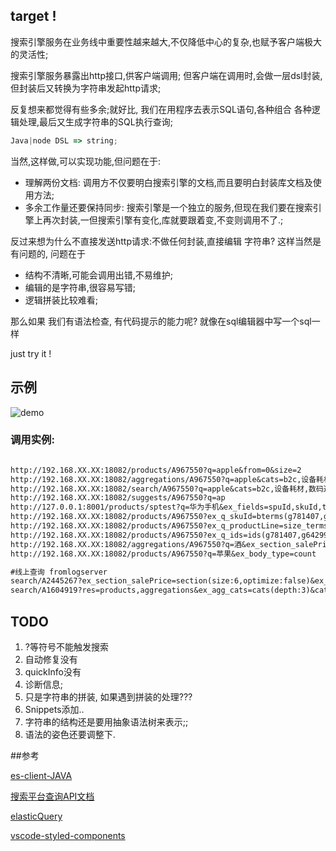 
## target !

搜索引擎服务在业务线中重要性越来越大,不仅降低中心的复杂,也赋予客户端极大的灵活性;

搜索引擎服务暴露出http接口,供客户端调用; 但客户端在调用时,会做一层dsl封装,但封装后又转换为字符串发起http请求;

反复想来都觉得有些多余;就好比, 我们在用程序去表示SQL语句,各种组合 各种逻辑处理,最后又生成字符串的SQL执行查询;


```typescript
Java|node DSL => string;
```

当然,这样做,可以实现功能,但问题在于:

* 理解两份文档: 调用方不仅要明白搜索引擎的文档,而且要明白封装库文档及使用方法;
* 多余工作量还要保持同步: 搜索引擎是一个独立的服务,但现在我们要在搜索引擎上再次封装,一但搜索引擎有变化,库就要跟着变,不变则调用不了.;


反过来想为什么不直接发送http请求:不做任何封装,直接编辑 字符串? 这样当然是有问题的, 问题在于

* 结构不清晰,可能会调用出错,不易维护;
* 编辑的是字符串,很容易写错;
* 逻辑拼装比较难看;

那么如果 我们有语法检查, 有代码提示的能力呢? 就像在sql编辑器中写一个sql一样

just try it !

## 示例
![demo](demo.gif)


### 调用实例:

```txt

http://192.168.XX.XX:18082/products/A967550?q=apple&from=0&size=2
http://192.168.XX.XX:18082/aggregations/A967550?q=apple&cats=b2c,设备耗材,数码通讯类,电脑/电脑周边
http://192.168.XX.XX:18082/search/A967550?q=apple&cats=b2c,设备耗材,数码通讯类,电脑/电脑周边&size=1&res=products,aggregations
http://192.168.XX.XX:18082/suggests/A967550?q=ap
http://127.0.0.1:8001/products/sptest?q=华为手机&ex_fields=spuId,skuId,title,salePrice&ex_script_field_doublePrice=doc[salePrice].value*2
http://192.168.XX.XX:18082/products/A967550?ex_q_skuId=bterms(g781407,g642997)
http://192.168.XX.XX:18082/products/A967550?ex_q_productLine=size_terms(value:1,2)
http://192.168.XX.XX:18082/products/A967550?ex_q_ids=ids(g781407,g642997)
http://192.168.XX.XX:18082/aggregations/A967550?q=酒&ex_section_salePrice=section(size:6,optimize:false)
http://192.168.XX.XX:18082/products/A967550?q=苹果&ex_body_type=count

#线上查询 fromlogserver
search/A2445267?ex_section_salePrice=section(size:6,optimize:false)&ex_q_D2COnSale=bterms(true)&ex_agg_cats=cats(depth:3)&props_agg_ignore_cat=true&ex_q_itemType=bterms(1,2,5)&ex_q_or=or(query:<ex_q_spuId=bterms(11334277,4375188,11334266,4375565,11334276,4375447,4375812,11334292,11334373,4375868)>|<ex_q_sourceSpuId=bterms(11334277,4375188,11334266,4375565,11334276,4375447,4375812,11334292,11334373,4375868)>)&ex_q_d2cBlockedLevels=null(flag:true)&ex_agg_d2cLabel=terms(size:0)&ownerFilter=0&from=0&size=200&sort=price:1
search/A1604919?res=products,aggregations&ex_agg_cats=cats(depth:3)&cats=b2b&ex_q_D2POnSale=bterms(true)&ex_q_sys=bterms(2)&ex_q_skuId=bterms(g9311510,g5367368,g4795959,g4795816,g17356501,g6411761,g5494471,g9831023,g4795898,g9311642)&props_agg_ignore_cat=false&ex_agg_d2pLabel=terms(size:0)&ex_q_not=not(query:<ex_q_itemType=bterms(3)>|<ex_q_itemType=bterms(4)>)&from=0&size=200&sort=D2pSort:1
```


## TODO

1. ?等符号不能触发搜索
2. 自动修复没有
3. quickInfo没有
4. 诊断信息;
5. 只是字符串的拼装, 如果遇到拼装的处理???
6. Snippets添加..
7. 字符串的结构还是要用抽象语法树来表示;;
8. 语法的姿色还要调整下.


##参考

[es-client-JAVA](http://git.dev.qianmi.com/retail/es-client)

[搜索平台查询API文档](http://gitbook.dev.qianmi.com/OF1540/search_platform_book/book/api.html)

[elasticQuery](https://www.elastic.co/guide/en/elasticsearch/reference/5.2/query-dsl-match-query.html)

[vscode-styled-components](https://github.com/styled-components/vscode-styled-components)
